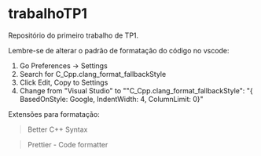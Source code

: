 # trabalhoTP1
Repositório do primeiro trabalho de TP1.

Lembre-se de alterar o padrão de formatação do código no vscode:

  1. Go Preferences -> Settings
  2. Search for C_Cpp.clang_format_fallbackStyle
  3. Click Edit, Copy to Settings
  4. Change from "Visual Studio" to ""C_Cpp.clang_format_fallbackStyle": "{ BasedOnStyle: Google, IndentWidth: 4, ColumnLimit: 0}"
  
Extensões para formatação:
  > Better C++ Syntax
  
  >  Prettier - Code formatter
